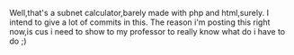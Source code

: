 Well,that's a subnet calculator,barely made with php and html,surely.
I intend to give a lot of commits in this.
The reason i'm posting this right now,is cus i need to show to my professor to really know what do i have to do
;)
